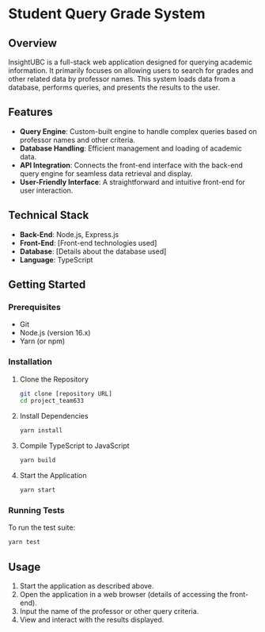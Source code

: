 # Student Query Grade System

## Overview

InsightUBC is a full-stack web application designed for querying academic information. It primarily focuses on allowing users to search for grades and other related data by professor names. This system loads data from a database, performs queries, and presents the results to the user.

## Features

- **Query Engine**: Custom-built engine to handle complex queries based on professor names and other criteria.
- **Database Handling**: Efficient management and loading of academic data.
- **API Integration**: Connects the front-end interface with the back-end query engine for seamless data retrieval and display.
- **User-Friendly Interface**: A straightforward and intuitive front-end for user interaction.

## Technical Stack

- **Back-End**: Node.js, Express.js
- **Front-End**: [Front-end technologies used]
- **Database**: [Details about the database used]
- **Language**: TypeScript

## Getting Started

### Prerequisites

- Git
- Node.js (version 16.x)
- Yarn (or npm)

### Installation

1. Clone the Repository
    ```bash
    git clone [repository URL]
    cd project_team633
    ```

2. Install Dependencies
    ```bash
    yarn install
    ```

3. Compile TypeScript to JavaScript
    ```bash
    yarn build
    ```

4. Start the Application
    ```bash
    yarn start
    ```

### Running Tests

To run the test suite:
```bash
yarn test
```

## Usage

1. Start the application as described above.
2. Open the application in a web browser (details of accessing the front-end).
3. Input the name of the professor or other query criteria.
4. View and interact with the results displayed.
